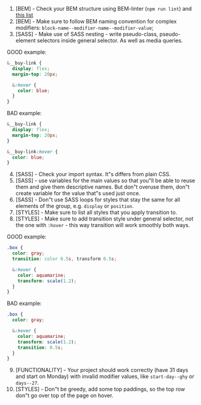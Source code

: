 1. [BEM] - Check your BEM structure using BEM-linter (`npm run lint`) and
[this list](https://mate-academy.github.io/fe-program/css/typical-bem-mistakes)
2. [BEM] - Make sure to follow BEM naming convention for complex modifiers:
`block-name--modifier-name--modifier-value`;
3. [SASS] - Make use of SASS nesting - write pseudo-class, pseudo-element
selectors inside general selector. As well as media queries.

GOOD example:
```scss
&__buy-link {
  display: flex;
  margin-top: 20px;

  &:hover {
    color: blue;
  }
}
```

BAD example:
```scss
&__buy-link {
  display: flex;
  margin-top: 20px;
}

&__buy-link:hover {
  color: blue;
}
```

4. [SASS] - Check your import syntax. It"s differs from plain CSS.
5. [SASS] - use variables for the main values so that you"ll be able to reuse
them and give them descriptive names. But don"t overuse them, don"t create
variable for the value that"s used just once.
6. [SASS] - Don"t use SASS loops for styles that stay the same for all elements
of the group, e.g. `display` or `position`.
7. [STYLES] - Make sure to list all styles that you apply transition to.
8. [STYLES] - Make sure to add transition style under general selector, not the
one with `:hover` - this way transition will work smoothly both ways.

GOOD example:
```scss
.box {
  color: gray;
  transition: color 0.5s, transform 0.5s;

  &:hover {
    color: aquamarine;
    transform: scale(1.2);
  }
}
```

BAD example:
```scss
.box {
  color: gray;

  &:hover {
    color: aquamarine;
    transform: scale(1.2);
    transition: 0.5s;
  }
}
```

9. [FUNCTIONALITY] - Your project should work correctly (have 31 days and start
on Monday) with invalid modifier values, like `start-day--ghy` or `days--27`.
10. [STYLES] - Don"t be greedy, add some top paddings, so the top row don"t go over
top of the page on hover.
